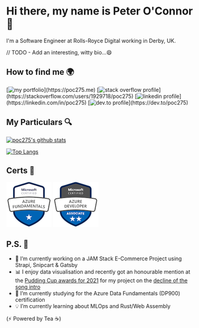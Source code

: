 # Hi there, my name is Peter O'Connor 👋
I'm a Software Engineer at Rolls-Royce Digital working in Derby, UK.

// TODO - Add an interesting, witty bio...😄

## How to find me 🌍

[![my portfolio](https://img.shields.io/badge/-https://poc275.me-4E69C8?style=flat-square&logo=googlechrome&labelColor=4E69C8")](https://poc275.me)
[![stack overflow profile](https://img.shields.io/badge/-@poc275-343a40?style=flat-square&logo=stackoverflow&labelColor=4E69C8")](https://stackoverflow.com/users/1929718/poc275)
[![linkedin profile](https://img.shields.io/badge/-@poc275-0077B5?style=flat-square&logo=linkedin&labelColor=0077B5")](https://linkedin.com/in/poc275)
[![dev.to profile](https://img.shields.io/badge/-@poc275-55c1ae?style=flat-square&logo=devdotto&labelColor=55c1ae")](https://dev.to/poc275)

## My Particulars 🔍
[![poc275's github stats](https://github-readme-stats.vercel.app/api?username=poc275&show_icons=true&theme=nightowl)](https://github.com/poc275/github-readme-stats)

[![Top Langs](https://github-readme-stats.vercel.app/api/top-langs/?username=poc275&hide=css,html&layout=compact)](https://github.com/poc275/github-readme-stats)

## Certs 🎉
[![az900 badge](img/microsoft-certified-azure-fundamentals.png)](https://www.credly.com/badges/8c738ab3-2984-4849-86e9-b060ce6dce74/public_url)
[![az204 badge](img/microsoft-certified-azure-developer-associate.1.png)](https://www.credly.com/badges/993e087f-3a53-48ae-8fb3-c71c1788a0eb/public_url)

## P.S. 👀
- 🔨 I’m currently working on a JAM Stack E-Commerce Project using Strapi, Snipcart & Gatsby
- 📊 I enjoy data visualisation and recently got an honourable mention at the [Pudding Cup awards for 2021](https://pudding.cool/process/pudding-cup-2021/) for my project on the [decline of the song intro](https://poc275.me/death-of-the-song-intro/)
- 🧐 I’m currently studying for the Azure Data Fundamentals (DP900) certification
- 💡 I’m currently learning about MLOps and Rust/Web Assembly

(⚡ Powered by Tea ☕)

<!--
**Poc275/poc275** is a ✨ _special_ ✨ repository because its `README.md` (this file) appears on your GitHub profile.

Here are some ideas to get you started:

- 🔭 I’m currently working on ...
- 🌱 I’m currently learning ...
- 👯 I’m looking to collaborate on ...
- 🤔 I’m looking for help with ...
- 💬 Ask me about ...
- 📫 How to reach me: ...
- 😄 Pronouns: ...
- ⚡ Fun fact: ...
-->
